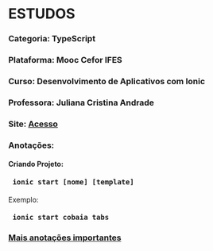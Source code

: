 # ESTUDOS
### Categoria: TypeScript
### Plataforma: Mooc Cefor IFES
### Curso: Desenvolvimento de Aplicativos com Ionic
### Professora: Juliana Cristina Andrade
### Site: [Acesso](https://mooc.cefor.ifes.edu.br/moodle/course/view.php?id=126)


### Anotações:
#### Criando Projeto:
<h4><pre> ionic start <b>[nome]</b> <b>[template]</b> </pre></h4> 
Exemplo:
<h4><pre> ionic start <b>cobaia</b> <b>tabs</b> </pre></h4>

### [Mais anotações importantes](/anotacoes.htm)

